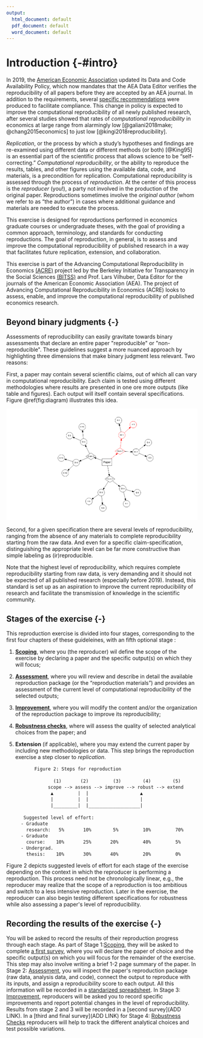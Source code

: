 ```yaml
---
output:
  html_document: default
  pdf_document: default
  word_document: default
---
```



# Introduction {-#intro}

In 2019, the [American Economic Association](https://www.aeaweb.org/journals/policies/data-code/) updated its Data and Code Availability Policy, which now mandates that the AEA Data Editor verifies the reproducibility of all papers before they are accepted by an AEA journal. In addition to the requirements, several [specific recommendations](https://aeadataeditor.github.io/aea-de-guidance/) were produced to facilitate compliance. This change in policy is expected to improve the computational reproducibility of all newly published research, after several studies showed that rates of *computational reproducibility* in economics at large range from alarmingly low [@galiani2018make; @chang2015economics] to just low [@kingi2018reproducibility].

*Replication*, or the process by which a study’s hypotheses and findings are re-examined using different data or different methods (or both) [@King95] is an essential part of the scientific process that allows science to be “self-correcting.” *Computational reproducibility*, or the ability to reproduce the results, tables, and other figures using the available data, code, and materials, is a precondition for replication. Computational reproducibility is assessed through the process of *reproduction*. At the center of this process is the *reproducer* (you!), a party not involved in the production of the original paper. Reproductions sometimes involve the *original author* (whom we refer to as “the author”) in cases where additional guidance and materials are needed to execute the process.

This exercise is designed for reproductions performed in economics graduate courses or undergraduate theses, with the goal of providing a common approach, terminology, and standards for conducting reproductions. The goal of reproduction, in general, is to assess and improve the computational reproducibility of published research in a way that facilitates future replication, extension, and collaboration.

This exercise is part of the Advancing Computational Reproducibility in Economics [(ACRE)](https://www.bitss.org/ecosystem/acre/) project led by the Berkeley Initiative for Transparency in the Social Sciences [(BITSS)](bitss.org) and Prof. Lars Vilhuber, Data Editor for the journals of the American Economic Association (AEA). The project of Advancing Computational Reproducibility in Economics (ACRE) looks to assess, enable, and improve the computational reproducibility of published economics research.

## Beyond binary judgments {-}

Assessments of reproducibility can easily gravitate towards binary assessments that declare an entire paper "reproducible" or "non-reproducible". These guidelines suggest a more nuanced approach by highlighting three dimensions that make binary judgment less relevant. 
Two reasons:

First, a paper may contain several scientific claims, out of which all can vary in computational reproducibility. Each claim is tested using different methodologies where results are presented in one ore more outputs (like table and figures). Each output will itself contain several specifications. Figure \@ref(fig:diagram) illustrates this idea. 

![(\#fig:diagram)One paper has multiple components to reproduce](01-intro_files/figure-docx/diagram-1.png)

Second, for a given specification there are several levels of reproducibility, ranging from the absence of any materials to complete reproducibility starting from the raw data. And even for a specific claim-specification, distinguishing the appropriate level can be far more constructive than simple labeling as (ir)reproducible.

Note that the highest level of reproducibility, which requires complete reproducibility starting from  raw data, is very demanding and it should not be expected of all published research (especially before 2019). Instead, this standard is set up as an aspiration to improve the current reproducibility of research and facilitate the transmission of knowledge in the scientific community.


## Stages of the exercise {-}

This reproduction exercise is divided into four stages, corresponding to the first four chapters of these guideleines, with an fifth optional stage :   

1. [**Scoping**](#scoping), where you (the reproducer) wil define the scope of the exercise by declaring a paper and the specific output(s) on which they will focus;  
2.	[**Assessment**](#assessment), where you will review and describe in detail the available reproduction package (or the “reproduction materials”) and provides an assessment of the current level of computational reproducibility of the selected outputs; 
3.	[**Improvement**](#improvements), where you will modify the content and/or the organization of the reproduction package to improve its reproducibility;  
4.	[**Robustness checks**](#robust), where will assess the quality of selected analytical choices from the paper; and  
5.	**Extension** (if applicable), where you may extend the current paper by including new methodologies or data. This step brings the reproduction exercise a step closer to *replication*.

               Figure 2: Steps for reproduction

                      (1)       (2)         (3)        (4)        (5)
                    scope --> assess --> improve --> robust --> extend
                     ▲         |  |                   ▲
                     |         |  |                   |
                     |_________|  |___________________|
    
           Suggested level of effort:
          - Graduate
            research:   5%       10%        5%         10%         70%
          - Graduate
            course:    10%       25%       20%         40%         5%
          - Undergrad.
            thesis:    10%       30%       40%         20%         0%


Figure 2 depicts suggested levels of effort for each stage of the exercise depending on the context in which the reproducer is performing a reproduction. This process need not be chronologically linear, e.g., the reproducer may realize that the scope of a reproduction is too ambitious and switch to a less intensive reproduction. Later in the exercise, the reproducer can also begin testing different specifications for robustness while also assessing a paper's level of reproducibility.

## Recording the results of the exercise {-}

You will be asked to record the results of their reproduction progress through each stage. As part of Stage 1:[Scoping](#scoping), they will be asked to complete [a first survey](https://berkeley.qualtrics.com/jfe/form/SV_8hLHNI6LGSYchEN), where you will declare the paper of choice and the specific output(s) on which you will focus for the remainder of the exercise. This step may also involve writing a brief 1-2 page summary of the paper. In Stage 2: [Assessment](#assessment), you will inspect the paper's reproduction package (raw data, analysis data, and code), connect the output to reproduce with its inputs, and assign a reproducibility score to each output. All this information will be recorded in a [standarized spreadsheet](https://docs.google.com/spreadsheets/d/1Uj5rEwSpFh_RXsmRhFnbz8cL88PUA5cRKp_38xV4eeE/copy?usp=sharing). In Stage 3: [Improvement](#improvements), reproducers will be asked you to record specific improvements and report potential changes in the level of reproducibility. Results from stage 2 and 3 will be recorded in a [second survey](ADD LINK). In a [third and final survey](ADD LINK) for Stage 4: [Robustness Checks](#robust) reproducers will help to track the different analytical choices and test possible variations.
